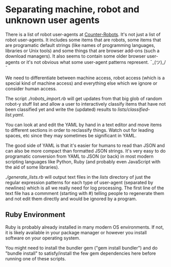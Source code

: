 # Separating machine, robot and unknown user agents

There is a list of robot user-agents at [Counter-Robots](https://raw.githubusercontent.com/atmire/COUNTER-Robots/master/COUNTER_Robots_list.json).
It's not just a list of robot user-agents. It includes some items that are robots, some items that are
programatic default strings (like names of programming languages, libraries or Unix tools) and some things that
are browser add-ons (such a download managers).  It also seems to contain some older browser user-agents or it's not obvious what some user-agent patterns represent. ¯\_(ツ)_/¯

We need to differentiate between machine access, robot access (which is a special kind of machine access)
and everything else which we ignore or consider human access.

The script *./robots_import.rb* will get updates from that big glob of random robot-y stuff list and allow a user to
interactively classify items that have not been classified yet and write the (updated) results to
*lists/classified-list.yaml*.

You can look at and edit the YAML by hand in a text editor and move items
to different sections in order to reclassify things.  Watch out for leading spaces, etc since they
may sometimes be significant in YAML.

The good side of YAML is that it's easier for humans
to read than JSON and can also be more compact than formatted JSON strings.  It's very easy to
do programatic conversion from YAML to JSON (or back) in most modern scripting languages like Python,
Ruby (and probably even JavaScript with the aid of some libraries).

*./generate_lists.rb* will output text files in the *lists* directory of just the regular expression patterns for each type of
user-agent (separated by newlines) which is all we really need for log processing.  The first
line of the text file has a commment (starting with #) telling people to regenerate them and not edit them directly and would be ignored by a program.

## Ruby Environment

Ruby is probably already installed in many modern OS environments. If not, it is likely available in your
package manager or however you install software on your operating system.

You might need to install the bundler gem ("gem install bundler") and do "bundle install" to satisfy/install
the few gem dependencies here before running one of these scripts.
